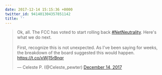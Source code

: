 ```yaml
---
date: 2017-12-14 15:15:36 +0000
twitter_id: 941401304357851142
title: ''
---
```


<blockquote class="twitter-tweet"><p lang="en" dir="ltr">Ok, all. The FCC has voted to start rolling back <a href="https://twitter.com/hashtag/NetNeutrality?src=hash&amp;ref_src=twsrc%5Etfw">#NetNeutrality</a>. Here&#39;s what we do next. <br><br>First, recognize this is not unexpected. As I&#39;ve been saying for weeks, the breakdown of the board suggested this would happen. <a href="https://t.co/xWj15rBnqr">https://t.co/xWj15rBnqr</a></p>&mdash; Celeste P. (@Celeste_pewter) <a href="https://twitter.com/Celeste_pewter/status/941370672147709952?ref_src=twsrc%5Etfw">December 14, 2017</a></blockquote>
<script async src="https://platform.twitter.com/widgets.js" charset="utf-8"></script>
